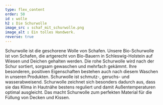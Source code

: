 ```yaml
---
type: flex_content
order: 50
id : wolle
h2 : Die Schurwolle
image_src : schaf_mit_schurwolle.png
image_alt : Ein tolles Handwerk.
reverse: true
---
```

Schurwolle ist die geschorene Wolle von Schafen. Unsere Bio-Schurwolle ist von Schafen, die artgerecht von Bio-Bauern in Schleswig-Holstein auf Wiesen und Deichen gehalten werden. Die rohe Schurwolle wird nach der Schur sortiert, sorgsam gewaschen und mehrfach gekämmt. Ihre besonderen, positiven Eigenschaften bestehen auch nach diesem Waschen in unseren Produkten. Schurwolle ist schmutz-, geruchs- und wasserabweisend. Schurwolle zeichnet sich besonders dadurch aus, dass sie das Klima in Hautnähe bestens reguliert und damit Außentemperaturen optimal ausgleicht. Das macht Schurwolle zum perfekten Material für die Füllung von Decken und Kissen. 